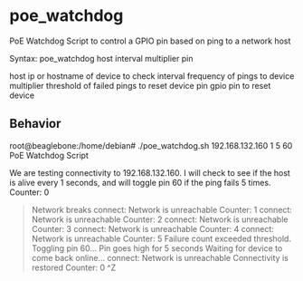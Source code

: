 # poe_watchdog
PoE Watchdog Script to control a GPIO pin based on ping to a network host

Syntax: poe_watchdog host interval multiplier pin

host    ip or hostname of device to check
interval        frequency of pings to device
multiplier      threshold of failed pings to reset device
pin     gpio pin to reset device

## Behavior

root@beaglebone:/home/debian# ./poe_watchdog.sh 192.168.132.160 1 5 60
PoE Watchdog Script

We are testing connectivity to 192.168.132.160.
I will check to see if the host is alive every 1 seconds, and will toggle pin 60 if the ping fails 5 times.
Counter: 0
> Network breaks 
connect: Network is unreachable
Counter: 1
connect: Network is unreachable
Counter: 2
connect: Network is unreachable
Counter: 3
connect: Network is unreachable
Counter: 4
connect: Network is unreachable
Counter: 5
Failure count exceeded threshold. Toggling pin 60...
> Pin goes high for 5 seconds
Waiting for device to come back online...
connect: Network is unreachable
> Connectivity is restored
Counter: 0
^Z
